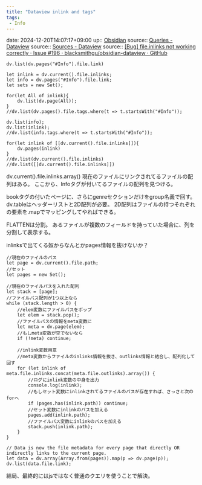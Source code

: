 ```yaml
---
title: "Dataview inlink and tags"
tags:
 - Info
---
```


date: 2024-12-20T14:07:17+09:00
up:: [Obsidian](../Bar/App/Obsidian.md)
source:: [Queries - Dataview](https://blacksmithgu.github.io/obsidian-dataview/query/queries/#from)
source:: [Sources - Dataview](https://blacksmithgu.github.io/obsidian-dataview/query/sources/)
source:: [[Bug] file.inlinks not working correctly · Issue #196 · blacksmithgu/obsidian-dataview · GitHub](https://github.com/blacksmithgu/obsidian-dataview/issues/196)

```dv
dv.list(dv.pages("#Info").file.link)
```

```dv
let inlink = dv.current().file.inlinks;
let info = dv.pages("#Info").file.link;
let sets = new Set();

for(let All of inlink){
	dv.list(dv.page(All));
}
//dv.list(dv.pages().file.tags.where(t => t.startsWith("#Info"));

dv.list(info);
dv.list(inlink);
//dv.list(info.tags.where(t => t.startsWith("#Info"));
```

```dv
for(let inlink of [[dv.current().file.inlinks]]){
	dv.pages(inlink)
}
//dv.list(dv.current().file.inlinks)
//dv.list([[dv.current().file.inlinks]])
```



dv.current().file.inlinks.array()
現在のファイルにリンクされてるファイルの配列はある。
ここから、Infoタグが付いてるファイルの配列を見つける。

bookタグの付いたページに、さらにgenreセクションだけをgroup名義で回す。
dv.tableはヘッダーリストと2D配列が必要。
2D配列はファイルの持つそれぞれの要素を.mapでマッピングしてやればできる。

FLATTENは分割。
あるファイルが複数のフィールドを持っていた場合に、列を分割して表示する。

inlinksで出てくる奴からなんとかpages情報を抜けないか？

```dv
//現在のファイルのパス
let page = dv.current().file.path;
//セット
let pages = new Set();

//現在のファイルパスを入れた配列
let stack = [page];
//ファイルパス配列が1つ以上なら
while (stack.length > 0) {
	//elem変数にファイルパスをポップ
    let elem = stack.pop();
    //ファイルパスの情報をmeta変数に
    let meta = dv.page(elem);
    //もしmeta変数が空でないなら
    if (!meta) continue;

	//inlink変数用意
	//meta変数からファイルのinlinks情報を抜き、outlinks情報と結合し、配列化して回す
    for (let inlink of meta.file.inlinks.concat(meta.file.outlinks).array()) {
        //ログにinlink変数の中身を出力
        console.log(inlink);
        //もしセット変数にinlinkされてるファイルのパスが存在すれば、さっさと次のforへ
        if (pages.has(inlink.path)) continue;
        //セット変数にinlinkのパスを加える
        pages.add(inlink.path);
        //ファイルパス変数にinlinkのパスを加える
        stack.push(inlink.path);
    }
}

// Data is now the file metadata for every page that directly OR indirectly links to the current page.
let data = dv.array(Array.from(pages)).map(p => dv.page(p));
dv.list(data.file.link);
```

結局、最終的にはjsではなく普通のクエリを使うことで解決。
